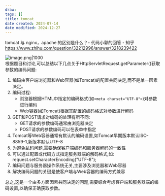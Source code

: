 ```yaml
---
draw:
tags: []
title: tomcat
date created: 2024-07-14
date modified: 2024-12-27
---
```


tomcat 与 nginx，apache 的区别是什么？- 代码小郭的回答 - 知乎  
https://www.zhihu.com/question/32212996/answer/3218239422

![image.png|1000](https://imagehosting4picgo.oss-cn-beijing.aliyuncs.com/imagehosting/fix-dir%2Fpicgo%2Fpicgo-clipboard-images%2F2024%2F09%2F10%2F17-57-02-68ea81b7458415ad5c67da51ba2e8cb2-202409101757874-eee765.png)  
根据题目和讨论,可以总结以下几点关于HttpServletRequest.getParameter()获取参数的编码问题:

1. 编码由客户端浏览器和Web容器(如Tomcat)的配置共同决定,而不是单一因素决定。
2. 编码过程:
    - 浏览器根据HTML中指定的编码格式(如`<meta charset="UTF-8">`)对参数进行编码
    - Web容器(如Tomcat)根据其配置的编码格式对参数进行解码
3. GET和POST请求对编码的处理有所不同:
    - GET请求的参数编码通常由浏览器决定
    - POST请求的参数编码可以在表单中指定
4. Tomcat等Web容器通常有默认的编码设置,如Tomcat早期版本默认ISO-8859-1,新版本默认UTF-8
5. 为避免乱码问题,需要确保客户端编码和服务器解码的一致性
6. 可以通过配置或代码方式指定服务器端的解码格式,如: request.setCharacterEncoding("UTF-8");
7. 编码问题与服务器操作系统无关,主要涉及浏览器和Web容器
8. 解决编码问题的关键是使客户端与Web容器的编码方式兼容

总之,这是一个由多方面因素共同决定的问题,需要综合考虑客户端和服务器端的编码设置,以确保正确获取参数。
